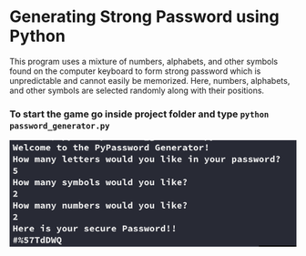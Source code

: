 # Generating Strong Password using Python
This program uses a mixture of numbers, alphabets, and other symbols found on the computer keyboard to form strong password which is unpredictable and cannot easily be memorized.
Here, numbers, alphabets, and other symbols are selected randomly along with their positions.

### To start the game go inside project folder and type `python password_generator.py`

![](password-gen.png)



